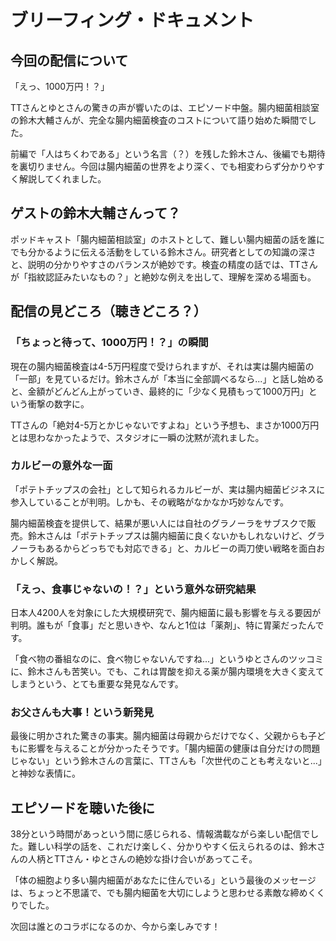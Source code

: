 # ブリーフィング・ドキュメント

## 今回の配信について

「えっ、1000万円！？」

TTさんとゆとさんの驚きの声が響いたのは、エピソード中盤。腸内細菌相談室の鈴木大輔さんが、完全な腸内細菌検査のコストについて語り始めた瞬間でした。

前編で「人はちくわである」という名言（？）を残した鈴木さん、後編でも期待を裏切りません。今回は腸内細菌の世界をより深く、でも相変わらず分かりやすく解説してくれました。

## ゲストの鈴木大輔さんって？

ポッドキャスト「腸内細菌相談室」のホストとして、難しい腸内細菌の話を誰にでも分かるように伝える活動をしている鈴木さん。研究者としての知識の深さと、説明の分かりやすさのバランスが絶妙です。検査の精度の話では、TTさんが「指紋認証みたいなもの？」と絶妙な例えを出して、理解を深める場面も。

## 配信の見どころ（聴きどころ？）

### 「ちょっと待って、1000万円！？」の瞬間

現在の腸内細菌検査は4-5万円程度で受けられますが、それは実は腸内細菌の「一部」を見ているだけ。鈴木さんが「本当に全部調べるなら...」と話し始めると、金額がどんどん上がっていき、最終的に「少なく見積もって1000万円」という衝撃の数字に。

TTさんの「絶対4-5万とかじゃないですよね」という予想も、まさか1000万円とは思わなかったようで、スタジオに一瞬の沈黙が流れました。

### カルビーの意外な一面

「ポテトチップスの会社」として知られるカルビーが、実は腸内細菌ビジネスに参入していることが判明。しかも、その戦略がなかなか巧妙なんです。

腸内細菌検査を提供して、結果が悪い人には自社のグラノーラをサブスクで販売。鈴木さんは「ポテトチップスは腸内細菌に良くないかもしれないけど、グラノーラもあるからどっちでも対応できる」と、カルビーの両刀使い戦略を面白おかしく解説。

### 「えっ、食事じゃないの！？」という意外な研究結果

日本人4200人を対象にした大規模研究で、腸内細菌に最も影響を与える要因が判明。誰もが「食事」だと思いきや、なんと1位は「薬剤」、特に胃薬だったんです。

「食べ物の番組なのに、食べ物じゃないんですね...」というゆとさんのツッコミに、鈴木さんも苦笑い。でも、これは胃酸を抑える薬が腸内環境を大きく変えてしまうという、とても重要な発見なんです。

### お父さんも大事！という新発見

最後に明かされた驚きの事実。腸内細菌は母親からだけでなく、父親からも子どもに影響を与えることが分かったそうです。「腸内細菌の健康は自分だけの問題じゃない」という鈴木さんの言葉に、TTさんも「次世代のことも考えないと...」と神妙な表情に。

## エピソードを聴いた後に

38分という時間があっという間に感じられる、情報満載ながら楽しい配信でした。難しい科学の話を、これだけ楽しく、分かりやすく伝えられるのは、鈴木さんの人柄とTTさん・ゆとさんの絶妙な掛け合いがあってこそ。

「体の細胞より多い腸内細菌があなたに住んでいる」という最後のメッセージは、ちょっと不思議で、でも腸内細菌を大切にしようと思わせる素敵な締めくくりでした。

次回は誰とのコラボになるのか、今から楽しみです！